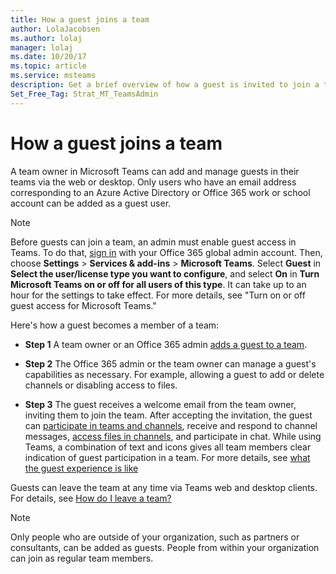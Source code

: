 ```yaml
---
title: How a guest joins a team
author: LolaJacobsen
ms.author: lolaj
manager: lolaj
ms.date: 10/20/17
ms.topic: article
ms.service: msteams
description: Get a brief overview of how a guest is invited to join a team in Microsoft Teams.
Set_Free_Tag: Strat_MT_TeamsAdmin
---
```


How a guest joins a team
========================

A team owner in Microsoft Teams can add and manage guests in their teams via the web or desktop. Only users who have an email address corresponding to an Azure Active Directory or Office 365 work or school account can be added as a guest user.
  
    
    

> [!NOTE]
> Before guests can join a team, an admin must enable guest access in Teams. To do that,  [sign in](https://portal.office.com/adminportal/home) with your Office 365 global admin account. Then, choose **Settings** > **Services &amp; add-ins** > **Microsoft Teams**. Select **Guest** in **Select the user/license type you want to configure**, and select **On** in **Turn Microsoft Teams on or off for all users of this type**. It can take up to an hour for the settings to take effect. For more details, see "Turn on or off guest access for Microsoft Teams." 
  
    
    

Here's how a guest becomes a member of a team:

- **Step 1** A team owner or an Office 365 admin [adds a guest to a team](https://support.office.com/en-us/article/adds-a-guest-to-a-team-df38ae23-8f85-46d3-b071-cb11b9de5499#bkmk_addingguests).
    
  
- **Step 2** The Office 365 admin or the team owner can manage a guest's capabilities as necessary. For example, allowing a guest to add or delete channels or disabling access to files.
    
  
- **Step 3** The guest receives a welcome email from the team owner, inviting them to join the team. After accepting the invitation, the guest can [participate in teams and channels](https://support.office.com/en-us/article/participate-in-teams-and-channels-df38ae23-8f85-46d3-b071-cb11b9de5499#bkmk_channels), receive and respond to channel messages, [access files in channels](https://support.office.com/en-us/article/access-files-in-channels-c593c78a-27c4-4661-a598-682baa30ca7e), and participate in chat. While using Teams, a combination of text and icons gives all team members clear indication of guest participation in a team. For more details, see [what the guest experience is like](#guestexp)
    
  
Guests can leave the team at any time via Teams web and desktop clients. For details, see  [How do I leave a team?](https://support.office.com/en-us/article/How-do-I-leave-a-team-df38ae23-8f85-46d3-b071-cb11b9de5499#bkmk_howdoileaveateam)

> [!NOTE]
> Only people who are outside of your organization, such as partners or consultants, can be added as guests. People from within your organization can join as regular team members. 